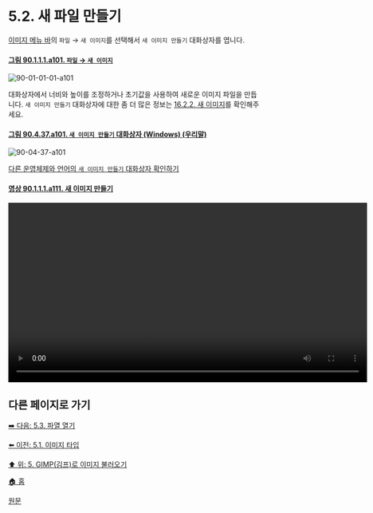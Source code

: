 # 5.2. 새 파일 만들기
[이미지 메뉴 바](./03-02-02-02-image-menu.md)의 `파일` → `새 이미지`를 선택해서 `새 이미지 만들기` 대화상자를 엽니다. 

<a id="90-01-01-01-a101"></a>

#### [그림 90.1.1.1.a101. `파일` → `새 이미지`](./90-01-01-01-new.md#90-01-01-01-a101)
![90-01-01-01-a101](https://github.com/wonder13662/gimp/assets/15767104/116f6c42-66d8-47ae-8877-9e49d80dc431)

대화상자에서 너비와 높이를 조정하거나 초기값을 사용하여 새로운 이미지 파일을 만듭니다. `새 이미지 만들기` 대화상자에 대한 좀 더 많은 정보는 [16.2.2. 새 이미지](./16-02-02-new.md)를 확인해주세요.

<a id="90-04-37-a101"></a>

#### [그림 90.4.37.a101. `새 이미지 만들기` 대화상자 (Windows) (우리말)](./90-04-37-create_a_new_image.md#90-04-37-a101)
![90-04-37-a101](https://github.com/wonder13662/gimp/assets/15767104/4dec9acc-8261-45c9-9223-48db1f819154)

[다른 운영체제와 언어의 `새 이미지 만들기` 대화상자 확인하기](./90-04-37-create_a_new_image.md#90-04-37-a102)

<a id="90-01-01-01-a111"></a>

#### [영상 90.1.1.1.a111. 새 이미지 만들기](./90-01-01-01-new.md#90-01-01-01-a111)
<video controls="controls" width="720" environment="MacOS:Sonoma 14.2.1 GIMP 2.10.36" src="https://github.com/wonder13662/gimp/assets/15767104/028b4f82-b28c-4c2d-96b3-76ab15e9c09a"></video>

## 다른 페이지로 가기

[➡️ 다음: 5.3. 파열 열기](./05-03-00-opening-files.md)

[⬅️ 이전: 5.1. 이미지 타입](./05-01-image-types.md)

[⬆️ 위: 5. GIMP(김프)로 이미지 불러오기](./05-00-getting-images-into-gimp.md)

[🏠 홈](./00-home.md)

[원문](https://docs.gimp.org/2.10/ko/gimp-using-fileformats-creating.html)
